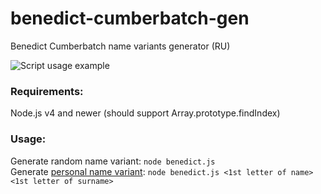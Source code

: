 # benedict-cumberbatch-gen
Benedict Cumberbatch name variants generator (RU)

![Script usage example](https://imgur.com/GrYWk5T.png)

### Requirements:
Node.js v4 and newer (should support Array.prototype.findIndex)

### Usage:
Generate random name variant: `node benedict.js`   
Generate [personal name variant](https://i.imgur.com/jTlLd5c.png): `node benedict.js <1st letter of name> <1st letter of surname>`
